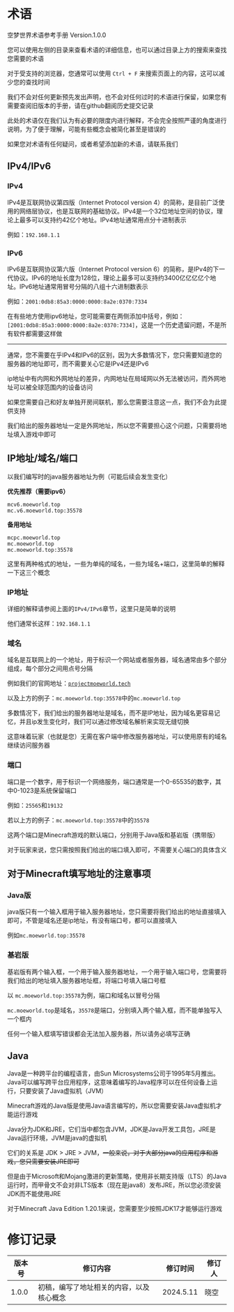 # 术语
空梦世界术语参考手册 Version.1.0.0

您可以使用左侧的目录来查看术语的详细信息，也可以通过目录上方的搜索来查找您需要的术语

对于受支持的浏览器，您通常可以使用 `Ctrl + F` 来搜索页面上的内容，这可以减少您的查找时间

我们不会对任何更新预先发出声明，也不会对任何过时的术语进行保留，如果您有需要查阅旧版本的手册，请在github翻阅历史提交记录

此处的术语仅在我们认为有必要的限度内进行解释，不会完全按照严谨的角度进行说明，为了便于理解，可能有些概念会被简化甚至是错误的

如果您对术语有任何疑问，或者希望添加新的术语，请联系我们

## IPv4/IPv6
### IPv4
IPv4是互联网协议第四版（Internet Protocol version 4）的简称，是目前广泛使用的网络层协议，也是互联网的基础协议。IPv4是一个32位地址空间的协议，理论上最多可以支持约42亿个地址。IPv4地址通常用点分十进制表示

例如：`192.168.1.1`

### IPv6
IPv6是互联网协议第六版（Internet Protocol version 6）的简称，是IPv4的下一代协议。IPv6的地址长度为128位，理论上最多可以支持约3400亿亿亿亿个地址。IPv6地址通常用冒号分隔的八组十六进制数表示

例如：`2001:0db8:85a3:0000:0000:8a2e:0370:7334`

在有些地方使用ipv6地址，您可能需要在两侧添加中括号，例如：`[2001:0db8:85a3:0000:0000:8a2e:0370:7334]`，这是一个历史遗留问题，不是所有软件都需要这样做

---
通常，您不需要在乎IPv4和IPv6的区别，因为大多数情况下，您只需要知道您的服务器的地址即可，而不需要关心它是IPv4还是IPv6

ip地址中有内网和外网地址的差异，内网地址在局域网以外无法被访问，而外网地址可以被全球范围内的设备访问

如果您需要自己和好友单独开房间联机，那么您需要注意这一点，我们不会为此提供支持

我们给出的服务器地址一定是外网地址，所以您不需要担心这个问题，只需要将地址填入游戏中即可

## IP地址/域名/端口
以我们编写时的java服务器地址为例（可能后续会发生变化）

**优先推荐（需要ipv6）**
```plaintext
mcv6.moeworld.top
mc.v6.moeworld.top:35578
```

**备用地址**
```plaintext
mcpc.moeworld.top
mc.moeworld.top
mc.moeworld.top:35578
```

这里有两种格式的地址，一些为单纯的域名，一些为域名+端口，这里简单的解释一下这三个概念

### IP地址
详细的解释请参阅上面的`IPv4/IPv6`章节，这里只是简单的说明

他们通常长这样：`192.168.1.1`

### 域名
域名是互联网上的一个地址，用于标识一个网站或者服务器，域名通常由多个部分组成，每个部分之间用点号分隔

例如我们的官网地址：[`projectmoeworld.tech`](https://project.moeworld.tech)

以及上方的例子：`mc.moeworld.top:35578`中的`mc.moeworld.top`

多数情况下，我们给出的服务器地址是域名，而不是IP地址，因为域名更容易记忆，并且ip发生变化时，我们可以通过修改域名解析来实现无缝切换

这意味着玩家（也就是您）无需在客户端中修改服务器地址，可以使用原有的域名继续访问服务器

### 端口
端口是一个数字，用于标识一个网络服务，端口通常是一个0-65535的数字，其中0-1023是系统保留端口

例如：`25565`和`19132`

若以上方的例子：`mc.moeworld.top:35578`中的`35578`

这两个端口是Minecraft游戏的默认端口，分别用于Java版和基岩版（携带版）

对于玩家来说，您只需按照我们给出的端口填入即可，不需要关心端口的具体含义

## 对于Minecraft填写地址的注意事项
### Java版
java版只有一个输入框用于输入服务器地址，您只需要将我们给出的地址直接填入即可，不管是域名还是ip地址，有没有端口号，都可以直接填入

例如`mc.moeworld.top:35578`

### 基岩版
基岩版有两个输入框，一个用于输入服务器地址，一个用于输入端口号，您需要将我们给出的地址填入服务器地址框，将端口号填入端口号框

以 `mc.moeworld.top:35578`为例，端口和域名以冒号分隔

`mc.moeworld.top`是域名，`35578`是端口，分别填入两个输入框，而不能单独写入一个框内

任何一个输入框填写错误都会无法加入服务器，所以请务必填写正确

## Java
Java是一种跨平台的编程语言，由Sun Microsystems公司于1995年5月推出。Java可以编写跨平台应用程序，这意味着编写的Java程序可以在任何设备上运行，只要安装了Java虚拟机（JVM）

Minecraft游戏的Java版是使用Java语言编写的，所以您需要安装Java虚拟机才能运行游戏

Java分为JDK和JRE，它们当中都包含JVM，JDK是Java开发工具包，JRE是Java运行环境，JVM是java的虚拟机

它们的关系是 JDK > JRE > JVM，~~一般来说，对于大部分java的应用程序和游戏，您只需要安装JRE即可~~

但是由于Microsoft和Mojang激进的更新策略，使用非长期支持版（LTS）的Java运行时，而甲骨文不会对非LTS版本（现在是java8）发布JRE，所以您必须安装JDK而不能使用JRE

对于Minecraft Java Edition 1.20.1来说，您需要至少按照JDK17才能够运行游戏

# 修订记录
| 版本号 | 修订内容 | 修订时间 | 修订人 |
| --- | --- | --- | --- |
| 1.0.0 | 初稿，编写了地址相关的内容，以及核心概念 | 2024.5.11 | 晓空 |